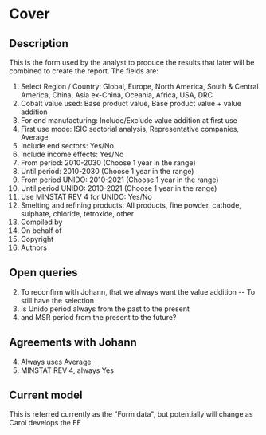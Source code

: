 # Cover

## Description

This is the form used by the analyst to produce the results that later will be combined to create the report.
The fields are:

01. Select Region / Country: Global, Europe, North America, South & Central America, China, Asia ex-China, Oceania, Africa, USA, DRC
02. Cobalt value used: Base product value, Base product value + value addition
03. For end manufacturing: Include/Exclude value addition at first use
04. First use mode: ISIC sectorial analysis, Representative companies, Average
05. Include end sectors: Yes/No
06. Include income effects: Yes/No
07. From period: 2010-2030 (Choose 1 year in the range)
08. Until period: 2010-2030 (Choose 1 year in the range)
09. From period UNIDO: 2010-2021 (Choose 1 year in the range)
10. Until period UNIDO: 2010-2021 (Choose 1 year in the range)
11. Use MINSTAT REV 4 for UNIDO: Yes/No
12. Smelting and refining products: All products, fine powder, cathode, sulphate, chloride, tetroxide, other
13. Compiled by
14. On behalf of
15. Copyright
16. Authors

## Open queries

02. To reconfirm with Johann, that we always want the value addition
    -- To still have the selection
07. Is Unido period always from the past to the present
10. and MSR period from the present to the future?

## Agreements with Johann

04. Always uses Average
11. MINSTAT REV 4, always Yes

## Current model

This is referred currently as the "Form data", but potentially will change as Carol develops the FE
